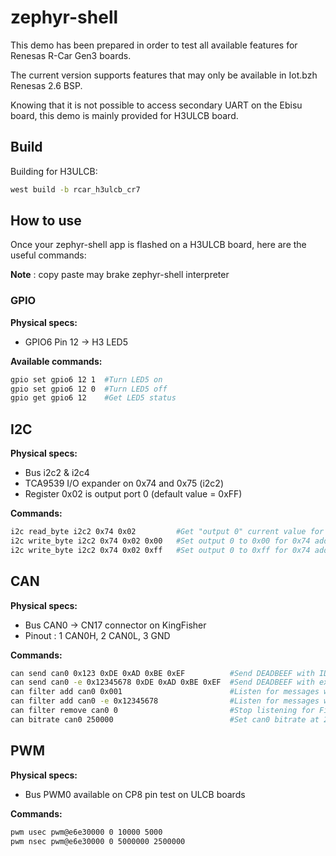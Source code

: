 # zephyr-shell

This demo has been prepared in order to test all available features for Renesas R-Car Gen3 boards.

The current version supports features that may only be available in Iot.bzh Renesas 2.6 BSP.

Knowing that it is not possible to access secondary UART on the Ebisu board, this demo is mainly provided for H3ULCB board.

## Build

Building for H3ULCB:

```bash
west build -b rcar_h3ulcb_cr7
```

## How to use

Once your zephyr-shell app is flashed on a H3ULCB board, here are the useful commands:

__Note__ : copy paste may brake zephyr-shell interpreter

### GPIO

__Physical specs:__

- GPIO6 Pin 12 -> H3 LED5

__Available commands:__

```bash
gpio set gpio6 12 1  #Turn LED5 on
gpio set gpio6 12 0  #Turn LED5 off
gpio get gpio6 12    #Get LED5 status
```

## I2C

__Physical specs:__

- Bus i2c2 & i2c4
- TCA9539 I/O expander on 0x74 and 0x75 (i2c2)
- Register 0x02 is output port 0 (default value = 0xFF)

__Commands:__

```bash
i2c read_byte i2c2 0x74 0x02         #Get "output 0" current value for 0x74 addressed TCA9539
i2c write_byte i2c2 0x74 0x02 0x00   #Set output 0 to 0x00 for 0x74 addressed TCA9539
i2c write_byte i2c2 0x74 0x02 0xff   #Set output 0 to 0xff for 0x74 addressed TCA9539
```

## CAN

__Physical specs:__

- Bus CAN0 -> CN17 connector on KingFisher
- Pinout : 1 CAN0H, 2 CAN0L, 3 GND

__Commands:__

```bash
can send can0 0x123 0xDE 0xAD 0xBE 0xEF          #Send DEADBEEF with ID=0x123 on can0
can send can0 -e 0x12345678 0xDE 0xAD 0xBE 0xEF  #Send DEADBEEF with extID=0x12345678 on can0
can filter add can0 0x001                        #Listen for messages with ID=0x001 on can0 (Return Filter ID)
can filter add can0 -e 0x12345678                #Listen for messages with ID=0x12345678 on can0 (Return Filter ID)
can filter remove can0 0                         #Stop listening for Filter 0
can bitrate can0 250000                          #Set can0 bitrate at 250000 kbit/s
```

## PWM

__Physical specs:__

- Bus PWM0 available on CP8 pin test on ULCB boards

__Commands:__

```bash
pwm usec pwm@e6e30000 0 10000 5000
pwm nsec pwm@e6e30000 0 5000000 2500000
```
